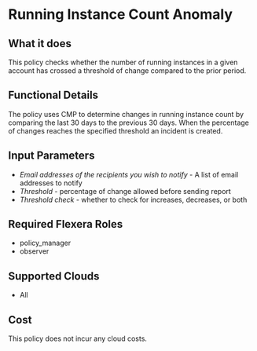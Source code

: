 # Running Instance Count Anomaly

## What it does

This policy checks whether the number of running instances in a given account has crossed a threshold of change compared to the prior period.

## Functional Details

The policy uses CMP to determine changes in running instance count by comparing the last 30 days to the previous 30 days.  When the percentage of changes reaches the specified threshold an incident is created.

## Input Parameters

- *Email addresses of the recipients you wish to notify* - A list of email addresses to notify
- *Threshold* - percentage of change allowed before sending report
- *Threshold check* - whether to check for increases, decreases, or both

## Required Flexera Roles

- policy_manager
- observer

## Supported Clouds

- All

## Cost

This policy does not incur any cloud costs.
